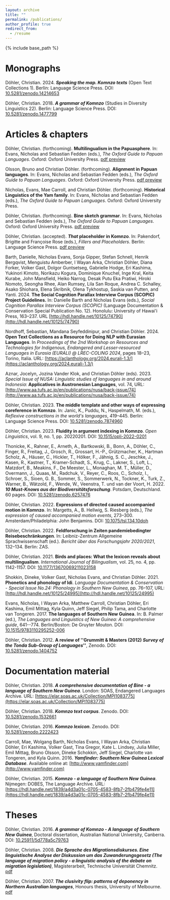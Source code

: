 ```yaml
---
layout: archive
title: ""
permalink: /publications/
author_profile: true
redirect_from:
  - /resume
---
```


{% include base_path %}

Monographs
===

Döhler, Christian. 2024. ***Speaking the map. Komnzo texts*** (Open Text Collections 1). Berlin: Language Science Press. DOI: [10.5281/zenodo.14214653](https://langsci-press.org/catalog/book/480)


Döhler, Christian. 2018. ***A grammar of Komnzo*** (Studies in Diversity Linguistics 22). Berlin: Language Science Press. DOI: [10.5281/zenodo.1477799](https://langsci-press.org/catalog/book/212)

Articles & chapters
===

Döhler, Christian. (forthcoming). **Multilingualism in the Papuasphere**. In: Evans, Nicholas and Sebastian Fedden (eds.), *The Oxford Guide to Papuan Languages*. Oxford: Oxford University Press. [pdf preview](/files/döhler2025_OGPL_multilingualism-preprint.pdf)

Olsson, Bruno and Christian Döhler. (forthcoming). **Alignment in Papuan languages**. In: Evans, Nicholas and Sebastian Fedden (eds.), *The Oxford Guide to Papuan Languages*. Oxford: Oxford University Press. [pdf preview](/files/döhler2025_OGPL-alignment_preprint.pdf)

Nicholas, Evans, Mae Carroll, and Christian Döhler. (forthcoming). **Historical Linguistics of the Yam family**. In: Evans, Nicholas and Sebastian Fedden (eds.), *The Oxford Guide to Papuan Languages*. Oxford: Oxford University Press.

Döhler, Christian. (forthcoming). **Bine sketch grammar**. In: Evans, Nicholas and Sebastian Fedden (eds.), *The Oxford Guide to Papuan Languages*. Oxford: Oxford University Press. [pdf preview](/files/döhler2025_OGPL_Bine_sketch_grammar-preprint.pdf)

Döhler, Christian. (accepted). ***That* placeholder in Komnzo**. In: Pakendorf, Brigitte and Françoise Rose (eds.), *Fillers and Placeholders*. Berlin: Language Science Press. [pdf preview](/files/döhler2025_That_placeholder_Komnzo-preprint.pdf)

Barth, Danielle, Nicholas Evans, Sonja Gipper, Stefan Schnell, Henrik Bergqvist, Menguistu Amberber, I Wayan Arka, Christian Döhler, Diana Forker, Volker Gast, Dolgor Guntsetseg, Gabrielle Hodge, Eri Kashima, Yukinori Kimoto, Norikazu Kogura, Dominique Knuchel, Inge Kral, Keita Kurabe, John Mansfield, Heiko Narrog, Desak Putu Eka Pratiwi, Hiroki Nomoto, Seongha Rhee, Alan Rumsey, Lila San Roque, Andrea C. Schalley, Asako Shiohara, Elena Skribnik, Olena Tykhostup, Saskia van Putten, and Yanti. 2024. **The Social Cognition Parallax Interview Corpus (SCOPIC) Project Guidelines.** In: Danielle Barth and Nicholas Evans (eds.), *Social Cognition Parallax Interview Corpus (SCOPIC)* (Language Documentation & Conservation Special Publication No. 12). Honolulu: University of Hawai'i Press, 163–237. URL [http://hdl.handle.net/10125/74790](http://hdl.handle.net/10125/74790)

Nordhoff, Sebastian, Mandana Seyfeddinipur, and Christian Döhler. 2024. **Open Text Collections as a Resource for Doing NLP with Eurasian Languages**. In *Proceedings of the 2nd Workshop on Resources and Technologies for Indigenous, Endangered and Lesser-resourced Languages in Eurasia (EURALI) @ LREC-COLING 2024*, pages 18–23, Torino, Italia. URL: [https://aclanthology.org/2024.eurali-1.3/](https://aclanthology.org/2024.eurali-1.3/)

Aznar, Jocelyn, Jozina Vander Klok, and Christian Döhler (eds). 2023. *Special Issue of NUSA: Linguistic studies of languages in and around Indonesia*: **Applicatives in Austronesian Languages**, vol. 74, URL: [http://www.aa.tufs.ac.jp/en/publications/nusa/back-issue/74](http://www.aa.tufs.ac.jp/en/publications/nusa/back-issue/74)

Döhler, Christian. 2023. **The middle template and other ways of expressing coreference in Komnzo**. In: Janic, K., Puddu, N., Haspelmath, M. (eds.), *Reflexive constructions in the world's languages*, 419–445. Berlin: Language Science Press. DOI: [10.5281/zenodo.7874960](https://doi.org/10.5281/zenodo.7874960)

Döhler, Christian. 2023. **Fluidity in argument indexing in Komnzo**. *Open Linguistics*, vol. 9, no. 1, pp. 20220201. DOI: [10.1515/opli-2022-0201](https://doi.org/10.1515/opli-2022-0201)

Thonicke, K., Rahner, E., Arneth, A., Bartkowski, B., Bonn, A., Döhler, C., Finger, R., Freitag, J., Grosch, R., Grossart, H.-P., Grützmacher, K., Hartman Scholz, A., Häuser, C., Hickler, T., Hölker, F., Jähnig, S. C., Jeschke, J., Kasen, R., Kastner, T., Kramer-Schadt, S., Krug, C., Lakner, S., Loft, L., Matzdorf, B., Meakins, F., De Meester, L., Monaghan, M. T., Müller, D., Overmann, J., Quaas, M., Radchuk, V., Reyer, C., Roos, C., Scholz, I., Schroer, S., Sioen, G. B., Sommer, S., Sommerwerk, N., Tockner, K., Turk, Z., Warner, B., Wätzold, F., Wende, W., Veenstra, T. und van der Voort, H. 2022. ***10 Must-Knows aus der Biodiversitätsforschung***. Potsdam, Deutschland. 60 pages. DOI: [10.5281/zenodo.6257476](https://zenodo.org/record/6257476)

Döhler, Christian. 2022. **Expressions of directed caused accompanied motion in Komnzo**. In: Margetts, A., B. Hellwig, S. Riesberg (eds.), *The expression of caused accompanied motion events*, 273–300. Amsterdam/Philadelphia: John Benjamins. DOI: [10.1075/tsl.134.10doh](https://doi.org/10.1075/tsl.134.10doh)

Döhler, Christian. 2022. **Feldforschung in Zeiten pandemiebedingter Reisebeschränkungen**. In: Leibniz-Zentrum Allgemeine Sprachwissenschaft (ed.). *Bericht über das Forschungsjahr 2020/2021*, 132–134. Berlin: ZAS.

Döhler, Christian. 2021. **Birds and places: What the lexicon reveals about multilingualism**. *International Journal of Bilingualism*, vol. 25, no. 4, pp. 1142-1157. DOI: [10.1177/13670069211023158](https://doi.org/10.1177/13670069211023158)

Shokkin, Dineke, Volker Gast, Nicholas Evans, and Christian Döhler. 2021. **Phonetics and phonology of Idi**. *Language Documentation & Conservation - Special Issue No.24: Phonology in Southern New Guinea*, pp. 76–107, URL: [http://hdl.handle.net/10125/24995](http://hdl.handle.net/10125/24995)

Evans, Nicholas, I Wayan Arka, Matthew Carroll, Christian Döhler, Eri Kashima, Emil Mittag, Kyla Quinn, Jeff Siegel, Philip Tama, and Charlotte van Tongeren. 2017. **The languages of Southern New Guinea**. In: B. Palmer (ed.), *The Languages and Linguistics of New Guinea: A comprehensive guide*, 641--774. Berlin/Boston: De Gruyter Mouton. DOI: [10.1515/9783110295252-006](https://doi.org/10.1515/9783110295252-006}) 

Döhler, Christian. 2012. **A review of ''Grummitt & Masters (2012) *Survey of the Tonda Sub-Group of Languages*''**, Zenodo. DOI: [10.5281/zenodo.1404752](http://doi.org/10.5281/zenodo.1404752)

Documentation material
===

Döhler, Christian. 2018. ***A comprehensive documentation of Bine - a language of Southern New Guinea***. London: SOAS, Endangered Languages Archive. URL: [https://elar.soas.ac.uk/Collection/MPI1083775](https://elar.soas.ac.uk/Collection/MPI1083775)

Döhler, Christian. 2018. ***Komnzo text corpus***. Zenodo. DOI: [10.5281/zenodo.1532661](http://doi.org/10.5281/zenodo.1532661)

Döhler, Christian. 2016. ***Komnzo lexicon***. Zenodo. DOI: [10.5281/zenodo.2222423](https://doi.org/10.5281/zenodo.2222423)

Carroll, Mae, Wolgang Barth, Nicholas Evans, I Wayan Arka, Christian Döhler, Eri Kashima, Volker Gast, Tina Gregor, Kate L. Lindsey, Julia Miller, Emil Mittag, Bruno Olsson, Dineke Schokkin, Jeff Siegel, Charlotte van Tongeren, and Kyla Quinn. 2016. ***Yamfinder: Southern New Guinea Lexical Database***. Available online at: [http://www.yamfinder.com](http://www.yamfinder.com)

Döhler, Christian. 2015. ***Komnzo - a language of Southern New Guinea***. Nijmegen: DOBES, The Language Archive. URL: [https://hdl.handle.net/1839/a4d3a01c-0705-4583-8fb7-2fb479fe4e11](https://hdl.handle.net/1839/a4d3a01c-0705-4583-8fb7-2fb479fe4e11)

Theses
===


Döhler, Christian. 2016. ***A grammar of Komnzo - A language of Southern New Guinea***, Doctoral dissertation, Australian National University, Canberra. DOI: [10.25911/5d778a5c79763](https://doi.org/10.25911/5d778a5c79763)

Döhler, Christian. 2008. ***Die Sprache des Migrationsdiskurses. Eine linguistische Analyse der Diskussion um das Zuwanderungsgesetz (The language of migration policy - a linguistic analysis of the debate on migration legislation)***, Magisterarbeit, Technische Universität Chemnitz. [pdf](/files/döhler2009.pdf)

Döhler, Christian. 2007. ***The clusivity flip: patterns of deponency in Northern Australian languages***, Honours thesis, University of Melbourne. [pdf](/files/döhler2006.pdf)
